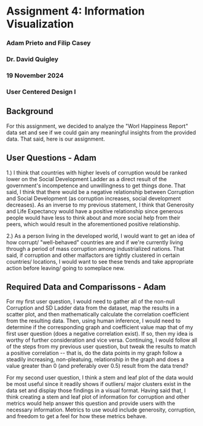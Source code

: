 # Assignment 4: Information Visualization

### Adam Prieto and Filip Casey
### Dr. David Quigley
### 19 November 2024
### User Centered Design I


## Background

For this assignment, we decided to analyze the "Worl Happiness Report" data set and see if we could gain any meaningful insights from the provided data. That said, here is our assignment. 

## User Questions - Adam

1.) I think that countries with higher levels of corruption would be ranked lower on the Social Development Ladder as a direct result of the government's incompetence and unwillingness to get things done. That said, I think that there would be a negative relationship between Corruption and Social Development (as corruption increases, social development decreases). As an inverse to my previous statement, I think that Generosity and Life Expectancy would have a positive relationship since generous people would have less to think about and more social help from their peers, which would result in the aforementioned positive relationship. 

2.) As a person living in the developed world, I would want to get an idea of how corrupt/ "well-behaved" countries are and if we're currently living through a period of mass corruption among industrialized nations. That said, if corruption and other malfactors are tightly clustered in certain countries/ locations, I would want to see these trends and take appropriate action before leaving/ going to someplace new. 

## Required Data and Comparissons - Adam

For my first user question, I would need to gather all of the non-null Corruption and SD Ladder data from the dataset, map the results in a scatter plot, and then mathematically calculate the correlation coefficient from the resulting data. Then, using human inference, I would need to determine if the corresponding graph and coefficient value map that of my first user question (does a negative correlation exist). If so, then my idea is worthy of further consideration and vice versa. Continuing, I would follow all of the steps from my previous user question, but tweak the results to match a positive correlation -- that is, do the data points in my graph follow a steadily increasing, non-pleatuing, relationship in the graph and does a value greater than 0 (and preferably over 0.5) result from the data trend? 

For my second user question, I think a stem and leaf plot of the data would be most useful since it readily shows if outliers/ major clusters exist in the data set and display those findings in a visual format. Having said that, I think creating a stem and leaf plot of information for corruption and other metrics would help answer this question and provide users with the necessary information. Metrics to use would include generosity, corruption, and freedom to get a feel for how these metrics behave. 